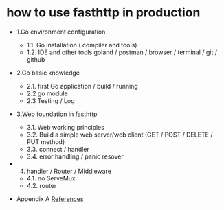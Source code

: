 # how to use fasthttp in production

- 1.Go environment configuration
	- 1.1. Go Installation ( compiler and tools)
	- 1.2. IDE and other tools 
       goland / postman / browser / terminal / git / github 
- 2.Go basic knowledge
	- 2.1. first Go application / build / running 
	- 2.2 go module
	- 2.3 Testing / Log 
- 3.Web foundation in fasthttp
	- 3.1. Web working principles
	- 3.2. Build a simple web server/web client (GET / POST / DELETE / PUT method)
	- 3.3. connect / handler 
	- 3.4.  error handling / panic resover  
- 4. handler / Router / Middleware 
	- 4.1.  no ServeMux
	- 4.2.  router 

- Appendix A [References](ref.md)
